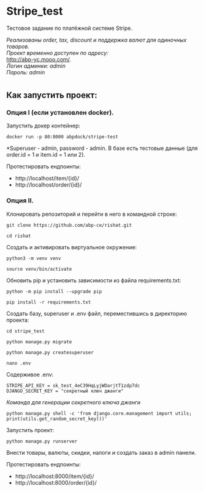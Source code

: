 # Stripe_test

Тестовое задание по платёжной системе Stripe.

*Реализованы order, tax, discount и поддержка валют для одиночных товаров.  
Проект временно доступен по адресу:*  
http://abp-yc.mooo.com/.  
*Логин админки: admin  
Пароль: admin*



#

## Как запустить проект:

### Опция I (если установлен docker).
Запустить докер контейнер:
```
docker run -p 80:8000 abpdock/stripe-test
```
*Superuser - admin, password - admin.
В базе есть тестовые данные (для order.id = 1 и item.id = 1 или 2).

Протестировать ендпоинты:
- http://localhost/item/{id}/
- http://localhost/order/{id}/

### Опция II.

Клонировать репозиторий и перейти в него в командной строке:

```
git clone https://github.com/abp-ce/rishat.git

cd rishat
```

Cоздать и активировать виртуальное окружение:

```
python3 -m venv venv

source venv/bin/activate
```

Обновить pip и установить зависимости из файла requirements.txt:

```
python -m pip install --upgrade pip

pip install -r requirements.txt
```

Создать базу, superuser и .env файл, переместившись в директорию проекта:

```
cd stripe_test

python manage.py migrate

python manage.py createsuperuser

nano .env
```
Содерживое .env:
```
STRIPE_API_KEY = sk_test_4eC39HqLyjWDarjtT1zdp7dc
DJANGO_SECRET_KEY = "секретный ключ джанги"
```
*Команда для генерации секретного ключа джанги*
```
python manage.py shell -c 'from django.core.management import utils; print(utils.get_random_secret_key())'
```


Запустить проект:

```
python manage.py runserver
```

Внести товары, валюты, скидки, налоги и создать заказ в admin панели.

Протестировать ендпоинты:
- http://localhost:8000/item/{id}/
- http://localhost:8000/order/{id}/

